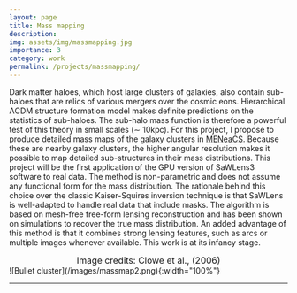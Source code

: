 ```yaml
---
layout: page
title: Mass mapping
description:
img: assets/img/massmapping.jpg
importance: 3
category: work
permalink: /projects/massmapping/
---
```


Dark matter haloes, which host large clusters of galaxies, also contain sub-haloes that are relics of various mergers over the cosmic eons.
Hierarchical ΛCDM structure formation model makes definite predictions on the statistics of sub-haloes.
The sub-halo mass function is therefore a powerful test of this theory in small scales (∼ 10kpc).
For this project, I propose to produce detailed mass maps of the galaxy clusters in <a href="https://home.strw.leidenuniv.nl/~hoekstra/Projects/MENeaCS.html">MENeaCS</a>.
Because these are nearby galaxy clusters, the higher angular resolution makes it possible to map detailed sub-structures in their mass distributions.
This project will be the first application of the GPU version of SaWLens3 software to real data.
The method is non-parametric and does not assume any functional form for the mass distribution.
The rationale behind this choice over the classic Kaiser-Squires inversion technique is that SaWLens is well-adapted to handle real data that include masks.
The algorithm is based on mesh-free free-form lensing reconstruction and has been shown on simulations to recover the true mass distribution.
An added advantage of this method is that it combines strong lensing features, such as arcs or multiple images whenever available. This work is at its infancy stage.
<figcaption> <center> <font size=3>Image credits: Clowe et al., (2006) </font></center> </figcaption>
![Bullet cluster](/images/massmap2.png){:width="100%"}

<hr>
